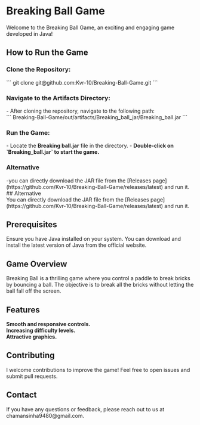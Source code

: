 <h1>Breaking Ball Game</h1>
Welcome to the Breaking Ball Game, an exciting and engaging game developed in Java!

<h2>How to Run the Game</h2>
<h3>Clone the Repository:</h3>
```
git clone git@github.com:Kvr-10/Breaking-Ball-Game.git
```
<h3>Navigate to the Artifacts Directory:</h3>
- After cloning the repository, navigate to the following path:<br>
  ```
  Breaking-Ball-Game/out/artifacts/Breaking_ball_jar/Breaking_ball.jar
  ```
<h3>Run the Game:</h3>
- Locate the <strong>Breaking ball.jar</strong> file in the directory.
- <strong>Double-click on `Breaking_ball.jar` to start the game.</strong>
<h3>Alternative</h3> 
-you can directly download the JAR file from the 
[Releases page](https://github.com/Kvr-10/Breaking-Ball-Game/releases/latest) 
and run it.
<br>
## Alternative <br>
You can directly download the JAR file from the [Releases page](https://github.com/Kvr-10/Breaking-Ball-Game/releases/latest) and run it.

<h2>Prerequisites</h2>
Ensure you have Java installed on your system. You can download and install the latest version of Java from the official website.
<h2>Game Overview</h2>
Breaking Ball is a thrilling game where you control a paddle to break bricks by bouncing a ball. The objective is to break all the bricks without letting the ball fall off the screen.

<h2>Features</h2>
<strong>Smooth and responsive controls.</strong><br>
<strong>Increasing difficulty levels.</strong><br>
<strong>Attractive graphics.</strong>
<h2>Contributing</h2>
I welcome contributions to improve the game! Feel free to open issues and submit pull requests.

<h2>Contact</h2>
If you have any questions or feedback, please reach out to us at chamansinha9480@gmail.com.
